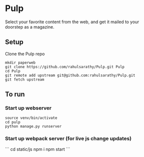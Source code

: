 <h1>Pulp</h1>
<p>Select your favorite content from the web, and get it mailed to your doorstep as a magazine. </p>

<h2>Setup</h2>

<p>Clone the Pulp repo</p>

```
mkdir paperweb
git clone https://github.com/rahulsarathy/Pulp.git Pulp
cd Pulp
git remote add upstream git@github.com:rahulsarathy/Pulp.git
git fetch upstream
```

<h2>To run</h2>

<h3>Start up webserver</h3>

```
source venv/bin/activate
cd pulp
python manage.py runserver
```
<h3>Start up webpack server (for live js change updates)</h3>
```
cd static/js
npm i
npm start
```
